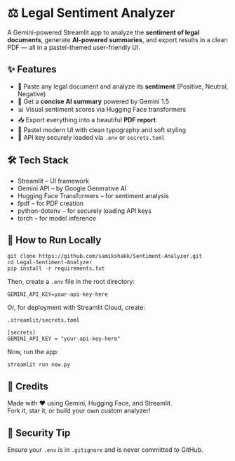 <!DOCTYPE html>
<html lang="en">
<head>
  <meta charset="UTF-8">
  
</head>
<body>

  <h1>⚖️ Legal Sentiment Analyzer</h1>

  <p>A Gemini-powered Streamlit app to analyze the <strong>sentiment of legal documents</strong>, generate <strong>AI-powered summaries</strong>, and export results in a clean PDF — all in a pastel-themed user-friendly UI.</p>


  <h2>✨ Features</h2>
  <ul>
    <li class="feature">📄 Paste any legal document and analyze its <strong>sentiment</strong> (Positive, Neutral, Negative)</li>
    <li class="feature">🧠 Get a <strong>concise AI summary</strong> powered by Gemini 1.5</li>
    <li class="feature">📊 Visual sentiment scores via Hugging Face transformers</li>
    <li class="feature">📥 Export everything into a beautiful <strong>PDF report</strong></li>
    <li class="feature">🎨 Pastel modern UI with clean typography and soft styling</li>
    <li class="feature">🔐 API key securely loaded via <code>.env</code> or <code>secrets.toml</code></li>
  </ul>

  <h2>🛠️ Tech Stack</h2>
  <ul>
    <li>Streamlit – UI framework</li>
    <li>Gemini API – by Google Generative AI</li>
    <li>Hugging Face Transformers – for sentiment analysis</li>
    <li>fpdf – for PDF creation</li>
    <li>python-dotenv – for securely loading API keys</li>
    <li>torch – for model inference</li>
  </ul>

  

  <h2>📂 How to Run Locally</h2>
  <div class="highlight">
    <pre><code>git clone https://github.com/samikshakk/Sentiment-Analyzer.git
cd Legal-Sentiment-Analyzer
pip install -r requirements.txt</code></pre>
  </div>

  <p>Then, create a <code>.env</code> file in the root directory:</p>
  <div class="highlight"><code>GEMINI_API_KEY=your-api-key-here</code></div>

  <p>Or, for deployment with Streamlit Cloud, create:</p>
  <div class="highlight"><code>.streamlit/secrets.toml</code></div>
  <pre><code>[secrets]
GEMINI_API_KEY = "your-api-key-here"</code></pre>

  <p>Now, run the app:</p>
  <div class="highlight">
    <pre><code>streamlit run new.py</code></pre>
  </div>

  <h2>🙌 Credits</h2>
  <p>Made with ❤️ using Gemini, Hugging Face, and Streamlit.  
  <br>Fork it, star it, or build your own custom analyzer!</p>

  <h2>🔐 Security Tip</h2>
  <p>Ensure your <code>.env</code> is in <code>.gitignore</code> and is never committed to GitHub.</p>

</body>
</html>
